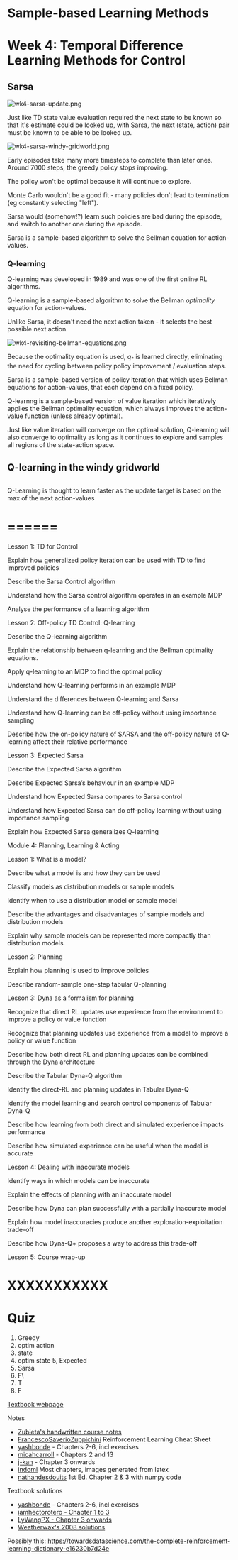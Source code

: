 # Sample-based Learning Methods

# Week 4: Temporal Difference Learning Methods for Control

## Sarsa

![wk4-sarsa-update.png](wk4-sarsa-update.png)

Just like TD state value evaluation required the next state to be known so that it's estimate could be looked up, with Sarsa, the next (state, action) pair must be known to be able to be looked up.

![wk4-sarsa-windy-gridworld.png](wk4-sarsa-windy-gridworld.png)

Early episodes take many more timesteps to complete than later ones.  Around 7000 steps, the greedy policy stops improving.

The policy won't be optimal because it will continue to explore.

Monte Carlo wouldn't be a good fit - many policies don't lead to termination (eg constantly selecting "left").

Sarsa would (somehow!?) learn such policies are bad during the episode, and switch to another one during the episode.

Sarsa is a sample-based algorithm to solve the Bellman equation for action-values.

### Q-learning

Q-learning was developed in 1989 and was one of the first online RL algorithms.

Q-learning is a sample-based algorithm to solve the Bellman *optimality* equation for action-values.

Unlike Sarsa, it doesn't need the next action taken - it selects the best possible next action.

![wk4-revisiting-bellman-equations.png](wk4-revisiting-bellman-equations.png)

Because the optimality equation is used, $q_*$ is learned directly, eliminating the need for cycling between policy policy improvement / evaluation steps.

Sarsa is a sample-based version of policy iteration that which uses Bellman equations for action-values, that each depend on a fixed policy.

Q-learnng is a sample-based version of value iteration which iteratively applies the Bellman optimality equation, which always improves the action-value function (unless already optimal).

Just like value iteration will converge on the optimal solution, Q-learning will also converge to optimality as long as it continues to explore and samples all regions of the state-action space.

## Q-learning in the windy gridworld

![]()

Q-Learning is thought to learn faster as the update target is based on the max of the next action-values




# ======

Lesson 1: TD for Control

Explain how generalized policy iteration can be used with TD to find improved policies

Describe the Sarsa Control algorithm

Understand how the Sarsa control algorithm operates in an example MDP

Analyse the performance of a learning algorithm

Lesson 2: Off-policy TD Control: Q-learning

Describe the Q-learning algorithm

Explain the relationship between q-learning and the Bellman optimality equations.

Apply q-learning to an MDP to find the optimal policy

Understand how Q-learning performs in an example MDP

Understand the differences between Q-learning and Sarsa

Understand how Q-learning can be off-policy without using importance sampling

Describe how the on-policy nature of SARSA and the off-policy nature of Q-learning affect their relative performance

Lesson 3: Expected Sarsa

Describe the Expected Sarsa algorithm

Describe Expected Sarsa’s behaviour in an example MDP

Understand how Expected Sarsa compares to Sarsa control

Understand how Expected Sarsa can do off-policy learning without using importance sampling

Explain how Expected Sarsa generalizes Q-learning

Module 4: Planning, Learning & Acting

Lesson 1: What is a model?

Describe what a model is and how they can be used

Classify models as distribution models or sample models

Identify when to use a distribution model or sample model

Describe the advantages and disadvantages of sample models and distribution models

Explain why sample models can be represented more compactly than distribution models

Lesson 2: Planning

Explain how planning is used to improve policies

Describe random-sample one-step tabular Q-planning

Lesson 3: Dyna as a formalism for planning

Recognize that direct RL updates use experience from the environment to improve a policy or value function

Recognize that planning updates use experience from a model to improve a policy or value function

Describe how both direct RL and planning updates can be combined through the Dyna architecture

Describe the Tabular Dyna-Q algorithm

Identify the direct-RL and planning updates in Tabular Dyna-Q

Identify the model learning and search control components of Tabular Dyna-Q

Describe how learning from both direct and simulated experience impacts performance

Describe how simulated experience can be useful when the model is accurate

Lesson 4: Dealing with inaccurate models

Identify ways in which models can be inaccurate

Explain the effects of planning with an inaccurate model

Describe how Dyna can plan successfully with a partially inaccurate model

Explain how model inaccuracies produce another exploration-exploitation trade-off

Describe how Dyna-Q+ proposes a way to address this trade-off

Lesson 5: Course wrap-up

# XXXXXXXXXXX

# Quiz
1. Greedy
2. optim action
3. state
4. optim state
5, Expected
6. Sarsa
7. F\
8. T
9. F


[Textbook webpage](http://incompleteideas.net/sutton/book/the-book.html)

Notes
* [Zubieta's handwritten course notes](https://drive.google.com/file/d/1-QgHag8tGLf5rflYVQixIqhjdW8a-Hdt/view)
* [FrancescoSaverioZuppichini](https://github.com/FrancescoSaverioZuppichini/Reinforcement-Learning-Cheat-Sheet) Reinforcement Learning Cheat Sheet
* [yashbonde](https://yashbonde.github.io/musings.html) - Chapters 2-6, incl exercises
* [micahcarroll](https://micahcarroll.github.io/learning/2018/05/17/sutton-and-barto-rl.html) - Chapters 2 and 13
* [j-kan](https://observablehq.com/@j-kan/reinforcement-learning-notes) - Chapter 3 onwards
* [indoml](https://indoml.com/2018/02/14/study-notes-reinforcement-learning-an-introduction/#lstd) Most chapters, images generated from latex
* [nathandesdouits](https://github.com/nathandesdouits/reinforcement-learning-notes) 1st Ed. Chapter 2 & 3 with numpy code

Textbook solutions

* [yashbonde](https://yashbonde.github.io/musings.html) - Chapters 2-6, incl exercises
* [iamhectorotero - Chapter 1 to 3](https://github.com/iamhectorotero/rlai-exercises)
* [LyWangPX - Chapter 3 onwards](https://github.com/LyWangPX/Reinforcement-Learning-2nd-Edition-by-Sutton-Exercise-Solutions)
* [Weatherwax's 2008 solutions](http://fumblog.um.ac.ir/gallery/839/weatherwax_sutton_solutions_manual.pdf)

Possibly this:
https://towardsdatascience.com/the-complete-reinforcement-learning-dictionary-e16230b7d24e

[//]: # (This may be the most platform independent comment)
